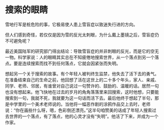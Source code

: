 # 搜索的眼睛

雪地行军是桩危险的事，它极易使人患上雪盲症以致迷失行进的方向。 

但人们感到奇怪，若仅仅是因为雪的反光太刺眼，为什么戴上墨镜之后，雪盲症仍不可避免呢？ 

最近美国陆军的研究部门得出结论：导致雪盲症的并非刺眼的反光，而是它的空无一物。科学家说：人的眼睛其实总在不知疲倦地搜索世界，从一个落点到另一个落点。要是连续搜索而找不到任何落点，它就会因紧张而失明。 

想起另一个关于搜索的故事。有个年轻人被判终生监禁，他失去了活下去的勇气。在准备结束自己的生命之前，他回想了活在这世上的二十多个年头，家人、亲戚、同学、老师、邻居，有谁曾对自己说过一句赞许的、鼓励的、温暖的话。居然一句也没有想起来。他飞快地在过去的岁月的角角落落里来回搜索，这时他想，只要能搜索到一句，我就不死，我就要为这一句话而活下去。最后他终于想起了半句，那是中学里的一个美术老师说的。当他将一幅恶作剧的涂鸦作品交上去时，老师说：“你在画些什么呀，嗯，色彩倒还漂亮。”这半句咱赞美的话成了年轻人搜索过去世界的一个落点，有了落点，他的心灵才没有“失明”。他活了下来，并成为一个作家。
 